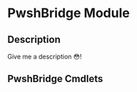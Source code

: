 ﻿---
Module Name: PwshBridge
Module Guid: 5c459279-7c9c-47f2-8598-d6d7c84f25a8
Download Help Link:
Help Version: 1.0.0.0
Locale: en-US
---

# PwshBridge Module

## Description

Give me a description 😳!

## PwshBridge Cmdlets
